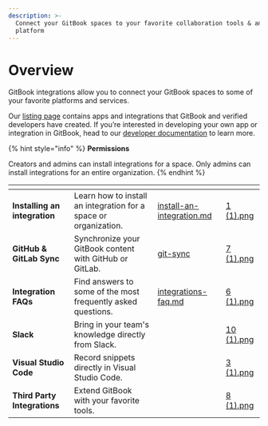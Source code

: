 ```yaml
---
description: >-
  Connect your GitBook spaces to your favorite collaboration tools & analytics
  platform
---
```


# Overview

GitBook integrations allow you to connect your GitBook spaces to some of your favorite platforms and services.

Our [listing page](https://www.gitbook.com/integrations) contains apps and integrations that GitBook and verified developers have created. If you’re interested in developing your own app or integration in GitBook, head to our [developer documentation](https://developer.gitbook.com/) to learn more.

{% hint style="info" %}
**Permissions**

Creators and admins can install integrations for a space. Only admins can install integrations for an entire organization.
{% endhint %}

<table data-view="cards"><thead><tr><th></th><th></th><th data-hidden data-card-target data-type="content-ref"></th><th data-hidden data-card-cover data-type="files"></th></tr></thead><tbody><tr><td><strong>Installing an integration</strong></td><td>Learn how to install an integration for a space or organization.</td><td><a href="install-an-integration.md">install-an-integration.md</a></td><td><a href="../.gitbook/assets/1 (1).png">1 (1).png</a></td></tr><tr><td><strong>GitHub &#x26; GitLab Sync</strong></td><td>Synchronize your GitBook content with GitHub or GitLab.</td><td><a href="git-sync/">git-sync</a></td><td><a href="../.gitbook/assets/7 (1).png">7 (1).png</a></td></tr><tr><td><strong>Integration FAQs</strong></td><td>Find answers to some of the most frequently asked questions.</td><td><a href="integrations-faq.md">integrations-faq.md</a></td><td><a href="../.gitbook/assets/6 (1).png">6 (1).png</a></td></tr><tr><td><strong>Slack</strong></td><td>Bring in your team's knowledge directly from Slack.</td><td></td><td><a href="../.gitbook/assets/10 (1).png">10 (1).png</a></td></tr><tr><td><strong>Visual Studio Code</strong></td><td>Record snippets directly in Visual Studio Code.</td><td></td><td><a href="../.gitbook/assets/3 (1).png">3 (1).png</a></td></tr><tr><td><strong>Third Party Integrations</strong></td><td>Extend GitBook with your favorite tools.</td><td></td><td><a href="../.gitbook/assets/8 (1).png">8 (1).png</a></td></tr></tbody></table>

